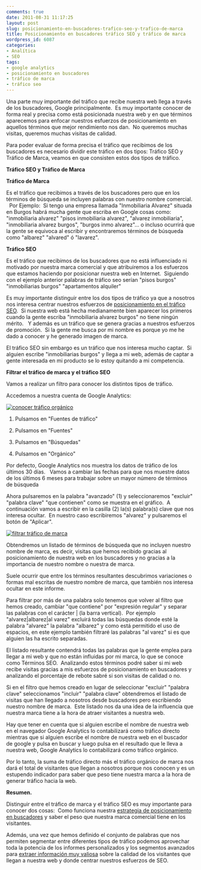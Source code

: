 ```yaml
---
comments: true
date: 2011-08-31 11:17:25
layout: post
slug: posicionamiento-en-buscadores-trafico-seo-y-trafico-de-marca
title: Posicionamiento en buscadores tráfico SEO y tráfico de marca
wordpress_id: 6087
categories:
- Analítica
- SEO
tags:
- google analytics
- posicionamiento en buscadores
- tráfico de marca
- tráfico seo
---
```


Una parte muy importante del tráfico que recibe nuestra web llega a través de los buscadores, Google principalmente.  Es muy importante conocer de forma real y precisa como está posicionada nuestra web y en que términos aparecemos para enfocar nuestros esfuerzos de posicionamiento en aquellos términos que mejor rendimiento nos dan.  No queremos muchas visitas, queremos muchas visitas de calidad.

Para poder evaluar de forma precisa el tráfico que recibimos de los buscadores es necesario dividir este tráfico en dos tipos: Tráfico SEO y Tráfico de Marca, veamos en que consisten estos dos tipos de tráfico.

**Tráfico SEO y Tráfico de Marca**

**Tráfico de Marca**

Es el tráfico que recibimos a través de los buscadores pero que en los términos de búsqueda se incluyen palabras con nuestro nombre comercial.   Por Ejemplo:  Si tengo una empresa llamada "Inmobiliaria Alvarez" situada en Burgos habrá mucha gente que escriba en Google cosas como: "inmobiliaria alvarez" "pisos inmobiliaria alvarez", "alvarez inmobiliaria", "inmobiliaria alvarez burgos", "burgos inmo alvarez"... o incluso ocurrirá que la gente se equivoca al escribir y encontraremos términos de búsqueda como "albarez" "alvared" ó "lavarez".

**Tráfico SEO**

Es el tráfico que recibimos de los buscadores que no está influenciado ni motivado por nuestra marca comercial y que atribuiremos a los esfuerzos que estamos haciendo por posicionar nuestra web en Internet.  Siguiendo con el ejemplo anterior palabras de tráfico seo serían "pisos burgos" "inmobiliarias burgos" "apartamentos alquiler"

Es muy importante distinguir entre los dos tipos de tráfico ya que a nosotros nos interesa centrar nuestros esfuerzos de [posicionamiento en el tráfico SEO](http://www.alvareznavarro.es/servicios/optimizacion-web/posicionamiento-en-buscadores-seo/).  Si nuestra web está hecha medianamente bien aparecer los primeros cuando la gente escriba "inmobiliaria alvarez burgos" no tiene ningún mérito.   Y además es un tráfico que se genera gracias a nuestros esfuerzos de promoción.  Si la gente me busca por mi nombre es porque yo me he dado a conocer y he generado imagen de marca.

El tráfico SEO sin embargo es un tráfico que nos interesa mucho captar.  Si alguien escribe "inmobiliarias burgos" y llega a mi web, además de captar a gente interesada en mi producto se lo estoy quitando a mi competencia.

**Filtrar el tráfico de marca y el tráfico SEO**

Vamos a realizar un filtro para conocer los distintos tipos de tráfico.

Accedemos a nuestra cuenta de Google Analytics:

[![conocer tráfico orgánico](http://www.alvareznavarro.es/wp-content/uploads/2011/08/trafico_organico.png)](http://www.alvareznavarro.es/wp-content/uploads/2011/08/trafico_organico.png)



	
  1. Pulsamos en "Fuentes de tráfico"

	
  2. Pulsamos en "Fuentes"

	
  3. Pulsamos en "Búsquedas"

	
  4. Pulsamos en "Orgánico"


Por defecto, Google Analytics nos muestra los datos de tráfico de los últimos 30 días.   Vamos a cambiar las fechas para que nos muestre datos de los últimos 6 meses para trabajar sobre un mayor número de términos de búsqueda

Ahora pulsaremos en la palabra "avanzado" (1) y seleccionaremos "excluir" "palabra clave" "que contienen" como se muestra en el gráfico.  A continuación vamos a escribir en la casilla (2) la(s) palabra(s) clave que nos interesa ocultar.  En nuestro caso escribiremos "alvarez" y pulsaremos el botón de "Aplicar".


[![filtrar tráfico de marca](http://www.alvareznavarro.es/wp-content/uploads/2011/08/filtro_palabras_clave.png)](http://www.alvareznavarro.es/wp-content/uploads/2011/08/filtro_palabras_clave.png)


Obtendremos un listado de términos de búsqueda que no incluyen nuestro nombre de marca, es decir, visitas que hemos recibido gracias al posicionamiento de nuestra web en los buscadores y no gracias a la importancia de nuestro nombre o nuestra de marca.

Suele ocurrir que entre los términos resultantes descubrimos variaciones o formas mal escritas de nuestro nombre de marca, que también nos interesa ocultar en este informe.

Para filtrar por más de una palabra solo tenemos que volver al filtro que hemos creado, cambiar "que contiene" por "expresión regular" y separar las palabras con el carácter | (la barra vertical).  Por ejemplo "alvarez|albarez|al varez" excluirá todas las búsquedas donde esté la palabra "alvarez" la palabra "albarez" y como está permitido el uso de espacios, en este ejemplo también filtraré las palabras "al varez" si es que alguien las ha escrito separadas.

El listado resultante contendrá todas las palabras que la gente emplea para llegar a mi web y que no están influidas por mi marca, lo que se conoce como Términos SEO.  Analizando estos términos podré saber si mi web recibe visitas gracias a mis esfuerzos de posicionamiento en buscadores y analizando el porcentaje de rebote sabré si son visitas de calidad o no.

Si en el filtro que hemos creado en lugar de seleccionar "excluir" "palabra clave" seleccionamos "incluir" "palabra clave" obtendremos el listado de visitas que han llegado a nosotros desde buscadores pero escribiendo nuestro nombre de marca.  Este listado nos da una idea de la influencia que nuestra marca tiene a la hora de atraer visitantes a nuestra web.

Hay que tener en cuenta que si alguien escribe el nombre de nuestra web en el navegador Google Analytics lo contabilizará como tráfico directo mientras que si alguien escribe el nombre de nuestra web en el buscador de google y pulsa en buscar y luego pulsa en el resultado que le lleva a nuestra web, Google Analytics lo contabilizará como tráfico orgánico.

Por lo tanto, la suma de tráfico directo más el tráfico orgánico de marca nos dará el total de visitantes que llegan a nosotros porque nos conocen y es un estupendo indicador para saber que peso tiene nuestra marca a la hora de generar tráfico hacia la web.

**Resumen.**

Distinguir entre el tráfico de marca y el tráfico SEO es muy importante para conocer dos cosas:  Como funciona nuestra [estrategia de posicionamiento en buscadores](http://www.alvareznavarro.es/servicios/optimizacion-web/posicionamiento-en-buscadores-seo/) y saber el peso que nuestra marca comercial tiene en los visitantes.

Además, una vez que hemos definido el conjunto de palabras que nos permiten segmentar entre diferentes tipos de tráfico podemos aprovechar toda la potencia de los informes personalizados y los segmentos avanzados para [extraer información muy valiosa](http://www.alvareznavarro.es/servicios/consultoria-web/informes-a-medida/) sobre la calidad de los visitantes que llegan a nuestra web y donde centrar nuestros esfuerzos de SEO.
